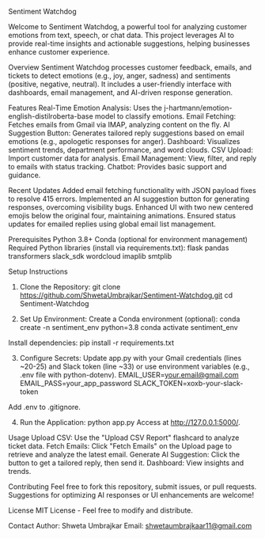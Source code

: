Sentiment Watchdog

Welcome to Sentiment Watchdog, a powerful tool for analyzing customer emotions from text, speech, or chat data. This project leverages AI to provide real-time insights and actionable suggestions, helping businesses enhance customer experience.

Overview
Sentiment Watchdog processes customer feedback, emails, and tickets to detect emotions (e.g., joy, anger, sadness) and sentiments (positive, negative, neutral). It includes a user-friendly interface with dashboards, email management, and AI-driven response generation.

Features
Real-Time Emotion Analysis: Uses the j-hartmann/emotion-english-distilroberta-base model to classify emotions.
Email Fetching: Fetches emails from Gmail via IMAP, analyzing content on the fly.
AI Suggestion Button: Generates tailored reply suggestions based on email emotions (e.g., apologetic responses for anger).
Dashboard: Visualizes sentiment trends, department performance, and word clouds.
CSV Upload: Import customer data for analysis.
Email Management: View, filter, and reply to emails with status tracking.
Chatbot: Provides basic support and guidance.

Recent Updates
Added email fetching functionality with JSON payload fixes to resolve 415 errors.
Implemented an AI suggestion button for generating responses, overcoming visibility bugs.
Enhanced UI with two new centered emojis below the original four, maintaining animations.
Ensured status updates for emailed replies using global email list management.

Prerequisites
Python 3.8+
Conda (optional for environment management)
Required Python libraries (install via requirements.txt):
flask
pandas
transformers
slack_sdk
wordcloud
imaplib
smtplib

Setup Instructions
1) Clone the Repository:
  git clone https://github.com/ShwetaUmbrajkar/Sentiment-Watchdog.git
  cd Sentiment-Watchdog

2) Set Up Environment:
Create a Conda environment (optional):
  conda create -n sentiment_env python=3.8
  conda activate sentiment_env

Install dependencies:
  pip install -r requirements.txt

3) Configure Secrets:
Update app.py with your Gmail credentials (lines ~20-25) and Slack token (line ~33) or use environment variables (e.g., .env file with python-dotenv).
  EMAIL_USER=your.email@gmail.com
  EMAIL_PASS=your_app_password
  SLACK_TOKEN=xoxb-your-slack-token

Add .env to .gitignore.

4) Run the Application:
  python app.py
Access at http://127.0.0.1:5000/.

Usage
Upload CSV: Use the "Upload CSV Report" flashcard to analyze ticket data.
Fetch Emails: Click "Fetch Emails" on the Upload page to retrieve and analyze the latest email.
Generate AI Suggestion: Click the button to get a tailored reply, then send it.
Dashboard: View insights and trends.

Contributing
Feel free to fork this repository, submit issues, or pull requests. Suggestions for optimizing AI responses or UI enhancements are welcome!

License
MIT License - Feel free to modify and distribute.

Contact
Author: Shweta Umbrajkar
Email: shwetaumbrajkaar11@gmail.com
